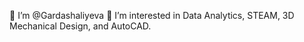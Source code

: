 👋 I’m @Gardashaliyeva
👀 I’m interested in Data Analytics, STEAM, 3D Mechanical Design, and AutoCAD.
<!---
Gardashaliyeva/Gardashaliyeva is a ✨ special ✨ repository because its `README.md` (this file) appears on your GitHub profile.
You can click the Preview link to take a look at your changes.
--->
